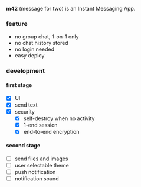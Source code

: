 **m42** (message for two) is an Instant Messaging App.

### feature

- no group chat, 1-on-1 only
- no chat history stored
- no login needed
- easy deploy


### development

#### first stage
- [x] UI
- [x] send text
- [x] security
  - [x] self-destroy when no activity
  - [x] 1-end session
  - [x] end-to-end encryption

#### second stage

- [ ] send files and images
- [ ] user selectable theme
- [ ] push notification
- [ ] notification sound